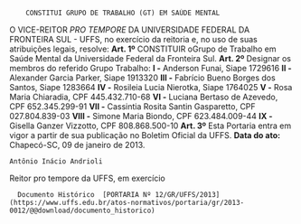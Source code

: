         CONSTITUI GRUPO DE TRABALHO (GT) EM SAÚDE MENTAL  

 O VICE-REITOR *PRO TEMPORE* DA UNIVERSIDADE FEDERAL DA FRONTEIRA SUL - UFFS, no exercício da reitoria e, no uso de suas atribuições legais, resolve:   **Art. 1º** CONSTITUIR oGrupo de Trabalho em Saúde Mental da Universidade Federal da Fronteira Sul.   **Art. 2º** Designar os membros do referido Grupo Trabalho: **I -** Anderson Funai, Siape 1729616 **II -** Alexander Garcia Parker, Siape 1913320 **III -** Fabrício Bueno Borges dos Santos, Siape 1283664 **IV -** Rosileia Lucia Nierotka, Siape 1764025 **V -** Rosa Maria Chiaradia, CPF 445.432.710-68 **VI -** Luciana Bertaso de Azevedo, CPF 652.345.299-91 **VII -** Cassintia Rosita Santin Gasparetto, CPF 027.804.839-03 **VIII -** Simone Maria Biondo, CPF 623.484.009-44 **IX -** Gisella Ganzer Vizzotto, CPF 808.868.500-10   **Art. 3º** Esta Portaria entra em vigor a partir de sua publicação no Boletim Oficial da UFFS.      **Data do ato:** Chapecó-SC, 09 de janeiro de 2013.   
 

    Antônio Inácio Andrioli   
 Reitor pro tempore da UFFS, em exercício 

      Documento Histórico  [PORTARIA Nº 12/GR/UFFS/2013](https://www.uffs.edu.br/atos-normativos/portaria/gr/2013-0012/@@download/documento_historico)     
      